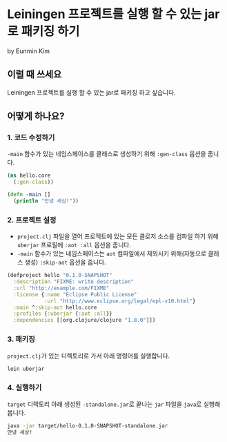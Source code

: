# Leiningen 프로젝트를 실행 할 수 있는 jar로 패키징 하기

by Eunmin Kim

## 이럴 때 쓰세요

Leiningen 프로젝트를 실행 할 수 있는 jar로 패키징 하고 싶습니다.

## 어떻게 하나요?

### 1. 코드 수정하기

`-main` 함수가 있는 네임스페이스를 클래스로 생성하기 위해 `:gen-class` 옵션을 줍니다.

```clojure
(ns hello.core
  (:gen-class))

(defn -main []
  (println "안녕 세상!"))
```

### 2. 프로젝트 설정

* `project.clj` 파일을 열어 프로젝트에 있는 모든 클로저 소스를 컴파일 하기 위해 `uberjar` 프로필에
`:aot :all` 옵션을 줍니다.
* `-main` 함수가 있는 네임스페이스는 `aot` 컴파일에서 제외시키 위해(자동으로 클래스 생성)
`:skip-aot` 옵션을 줍니다.

```clojure
(defproject hello "0.1.0-SNAPSHOT"
  :description "FIXME: write description"
  :url "http://example.com/FIXME"
  :license {:name "Eclipse Public License"
            :url "http://www.eclipse.org/legal/epl-v10.html"}
  :main ^:skip-aot hello.core
  :profiles {:uberjar {:aot :all}}
  :dependencies [[org.clojure/clojure "1.8.0"]])
```

### 3. 패키징

`project.clj`가 있는 디렉토리로 가서 아래 명령어를 실행합니다.

```bash
lein uberjar
```

### 4. 실행하기

`target` 디렉토리 아래 생성된 `-standalone.jar`로 끝나는 `jar` 파일을 `java`로 실행해 봅니다.

```bash
java -jar target/hello-0.1.0-SNAPSHOT-standalone.jar
안녕 세상!
```
